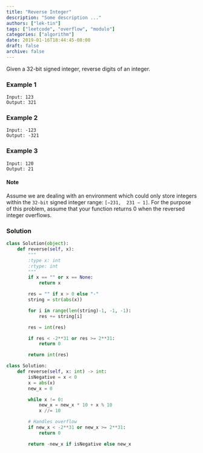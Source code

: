 ```yaml
---
title: "Reverse Integer"
description: "Some description ..."
authors: ["lek-tin"]
tags: ["leetcode", "overflow", "modulo"]
categories: ["algorithm"]
date: 2019-01-16T18:44:45-08:00
draft: false
archive: false
---
```

Given a 32-bit signed integer, reverse digits of an integer.

### Example 1
```
Input: 123
Output: 321
```
### Example 2
```
Input: -123
Output: -321
```
### Example 3
```
Input: 120
Output: 21
```
#### Note
Assume we are dealing with an environment which could only store integers within the `32-bit` signed integer range: `[−231,  231 − 1]`. For the purpose of this problem, assume that your function returns 0 when the reversed integer overflows.
### Solution
```python
class Solution(object):
    def reverse(self, x):
        """
        :type x: int
        :rtype: int
        """
        if x == "" or x == None:
            return x

        res = "" if x > 0 else "-"
        string = str(abs(x))

        for i in range(len(string)-1, -1, -1):
            res += string[i]

        res = int(res)

        if res < -2**31 or res >= 2**31:
            return 0

        return int(res)
```
```python
class Solution:
    def reverse(self, x: int) -> int:
        isNegative = x < 0
        x = abs(x)
        new_x = 0

        while x != 0:
            new_x = new_x * 10 + x % 10
            x //= 10

        # Handles overflow
        if new_x < -2**31 or new_x >= 2**31:
            return 0

        return -new_x if isNegative else new_x
```
